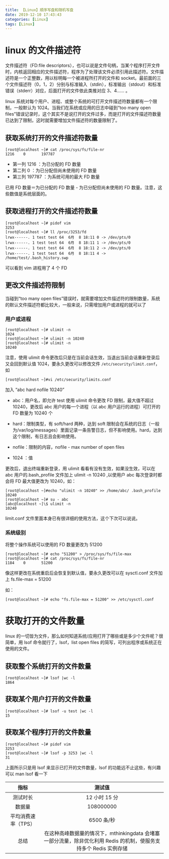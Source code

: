 ```yaml
---
title: 【Linux】顺序写盘和随机写盘
date: 2019-12-10 17:43:43
categories: [Linux]
tags: [Linux]
---
```


# linux 的文件描述符

文件描述符（FD:file descriptors），也可以说是文件句柄，当某个程序打开文件时，内核返回相应的文件描述符，程序为了处理该文件必须引用此描述符。文件描述符是一个正整数，用以标明每一个被进程所打开的文件和 socket。最前面的三个文件描述符（0，1，2）分别与标准输入（stdin），标准输出（stdout）和标准错误（stderr）对应，后面打开的文件依此类推对应 3、4…… 。

linux 系统对每个用户、进程、或整个系统的可打开文件描述符数量都有一个限制，一般默认为 1024。当我们在系统或应用的日志中碰到“too many open files”错误记录时，这个其实不是说打开的文件过多，而是打开的文件描述符数量已达到了限制，这时就需要增加文件描述符的数量限制了。

<!-- more -->

## 获取系统打开的文件描述符数量

```shell
[root@localhost ~]# cat /proc/sys/fs/file-nr
1216    0       197787

```

- 第一列 1216 ：为已分配的 FD 数量
- 第二列 0 ：为已分配但尚未使用的 FD 数量
- 第三列 197787 ：为系统可用的最大 FD 数量

已用 FD 数量＝为已分配的 FD 数量 - 为已分配但尚未使用的 FD 数量。注意，这些数值是系统层面的。

## 获取进程打开的文件描述符数量

```shell
[root@localhost ~]# pidof vim
3253
[root@localhost ~]# ll /proc/3253/fd
lrwx------. 1 test test 64  6月  8 18:11 0 -> /dev/pts/0
lrwx------. 1 test test 64  6月  8 18:11 1 -> /dev/pts/0
lrwx------. 1 test test 64  6月  8 18:11 2 -> /dev/pts/0
lrwx------. 1 test test 64  6月  8 18:11 4 -> /home/test/.bash_history.swp
```

可以看到 vim 进程用了 4 个 FD

## 更改文件描述符限制

当碰到“too many open files”错误时，就需要增加文件描述符的限制数量，系统的默认文件描述符都比较大，一般来说，只需增加用户或进程的就可以了

### 用户或进程

```shell
[root@localhost ~]# ulimit -n
1024
[root@localhost ~]# ulimit -n 10240
[root@localhost ~]# ulimit -n
10240
```

注意，使用 ulimit 命令更改后只是在当前会话生效，当退出当前会话重新登录后又会回到默认值 1024，要永久更改可以修改文件 `/etc/security/limit.conf`，如

```shell
[root@localhost ~]#vi /etc/security/limits.conf
```

加入 “abc hard nofile 10240”

- abc：用户名，即允许 test 使用 ulimit 命令更改 FD 限制，最大值不超过 10240，更改后 abc 用户的每一个进程（以 abc 用户运行的进程）可打开的 FD 数量为 10240 个

- hard：限制类型，有 soft/hard 两种，达到 soft 限制会在系统的日志（一般为/var/log/messages）里面记录一条告警日志，但不影响使用。hard，达到这个限制，有日志且会影响使用。

- nofile：限制的内容，nofile - max number of open files

- 1024 ：值

更改后，退出终端重新登录，用 ulimit 看看有没有生效，如果没生效，可以在 abc 用户的.bash_profile 文件加上 ulimit -n 10240 ,以使用户 abc 每次登录时都会将 FD 最大值更改为 10240，如：

```shell
[root@localhost ~]#echo "ulimit -n 10240" >> /home/abc/ .bash_profile
10240
[root@localhost ~]# su - abc
[abc@localhost ~]\$ ulimit -n
10240
```

limit.conf 文件里面本身已有很详细的使用方法，这个下次可以说说。

### 系统级别

将整个操作系统可以使用的 FD 数量更改为 51200

```shell
[root@localhost ~]# echo "51200" > /proc/sys/fs/file-max
[root@localhost ~]# cat /proc/sys/fs/file-nr
1184    0       51200
```

像这样更改在系统重启后会恢复到默认值，要永久更改可以在 sysctl.conf 文件加上 fs.file-max = 51200

如：

```shell
[root@localhost ~]# echo "fs.file-max = 51200" >> /etc/sysctl.conf
```

# 获取打开的文件数量

linux 的一切皆为文件，那么如何知道系统/应用打开了哪些或是多少个文件呢？很简单，用 lsof 命令就行了，lsof，list open files 的简写，可列出程序或系统正在使用的文件。

## 获取整个系统打开的文件数量

```shell
[root@localhost ~]# lsof |wc -l
1864

```

## 获取某个用户打开的文件数量

```shell
[root@localhost ~]# lsof -u test |wc -l
15

```

## 获取某个程序打开的文件数量

```shell
[root@localhost ~]# pidof vim
3253
[root@localhost ~]# lsof -p 3253 |wc -l
31
```

上面所示只是用 lsof 来显示已打开的文件数量，lsof 的功能远不止这些，有兴趣可以 man lsof 看一下

|        指标         |                                                       测试值                                                       |
| :-----------------: | :----------------------------------------------------------------------------------------------------------------: |
|      测试时长       |                                                   12 小时 15 分                                                    |
|       数据量        |                                                     108000000                                                      |
| 平均消费速率（TPS） |                                                     6500 条/秒                                                     |
|        总结         | 在这种高峰数据量的情况下，mthinkingdata 会堵塞一部分流量，除非优化利用 Redis 的机制，使服务支持多个 Redis 实例存储 |
